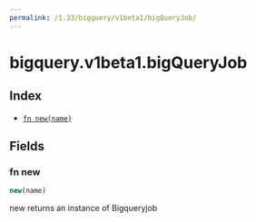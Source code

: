 ```yaml
---
permalink: /1.33/bigquery/v1beta1/bigQueryJob/
---
```


# bigquery.v1beta1.bigQueryJob



## Index

* [`fn new(name)`](#fn-new)

## Fields

### fn new

```ts
new(name)
```

new returns an instance of Bigqueryjob
